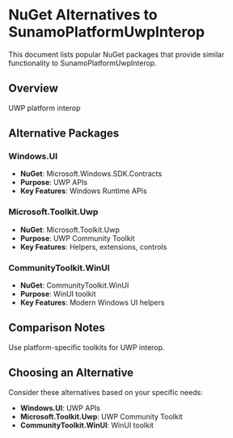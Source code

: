 # NuGet Alternatives to SunamoPlatformUwpInterop

This document lists popular NuGet packages that provide similar functionality to SunamoPlatformUwpInterop.

## Overview

UWP platform interop

## Alternative Packages

### Windows.UI
- **NuGet**: Microsoft.Windows.SDK.Contracts
- **Purpose**: UWP APIs
- **Key Features**: Windows Runtime APIs

### Microsoft.Toolkit.Uwp
- **NuGet**: Microsoft.Toolkit.Uwp
- **Purpose**: UWP Community Toolkit
- **Key Features**: Helpers, extensions, controls

### CommunityToolkit.WinUI
- **NuGet**: CommunityToolkit.WinUI
- **Purpose**: WinUI toolkit
- **Key Features**: Modern Windows UI helpers

## Comparison Notes

Use platform-specific toolkits for UWP interop.

## Choosing an Alternative

Consider these alternatives based on your specific needs:
- **Windows.UI**: UWP APIs
- **Microsoft.Toolkit.Uwp**: UWP Community Toolkit
- **CommunityToolkit.WinUI**: WinUI toolkit

